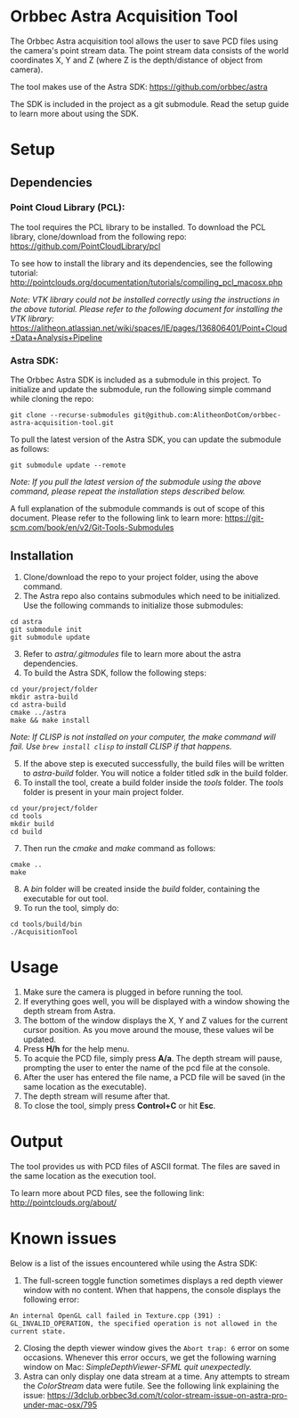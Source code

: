 # Orbbec Astra Acquisition Tool

The Orbbec Astra acquisition tool allows the user to save PCD files using the camera's point stream data. The point stream data consists of the world coordinates X, Y and Z (where Z is the depth/distance of object from camera). 

The tool makes use of the Astra SDK:
https://github.com/orbbec/astra

The SDK is included in the project as a git submodule. Read the setup guide to learn more about using the SDK.

# Setup

## Dependencies

### Point Cloud Library (PCL):

The tool requires the PCL library to be installed. To download the PCL library, clone/download from the following repo:
https://github.com/PointCloudLibrary/pcl

To see how to install the library and its dependencies, see the following tutorial:
http://pointclouds.org/documentation/tutorials/compiling_pcl_macosx.php

*Note: VTK library could not be installed correctly using the instructions in the above tutorial. Please refer to the following document for installing the VTK library:*
https://alitheon.atlassian.net/wiki/spaces/IE/pages/136806401/Point+Cloud+Data+Analysis+Pipeline

### Astra SDK:

The Orbbec Astra SDK is included as a submodule in this project. To initialize and update the submodule, run the following simple command while cloning the repo:

```
git clone --recurse-submodules git@github.com:AlitheonDotCom/orbbec-astra-acquisition-tool.git
```

To pull the latest version of the Astra SDK, you can update the submodule as follows:

```
git submodule update --remote
```
*Note: If you pull the latest version of the submodule using the above command, please repeat the installation steps described below.*

A full explanation of the submodule commands is out of scope of this document. Please refer to the following link to learn more:
https://git-scm.com/book/en/v2/Git-Tools-Submodules

## Installation
1. Clone/download the repo to your project folder, using the above command.
2. The Astra repo also contains submodules which need to be initialized. Use the following commands to initialize those submodules:
```
cd astra
git submodule init
git submodule update
```
3. Refer to *astra/.gitmodules* file to learn more about the astra dependencies.
4. To build the Astra SDK, follow the following steps:
```
cd your/project/folder
mkdir astra-build
cd astra-build
cmake ../astra
make && make install
```
*Note: If CLISP is not installed on your computer, the make command will fail. Use `brew install clisp` to install CLISP if that happens.*

5. If the above step is executed successfully, the build files will be written to *astra-build* folder. You will notice a folder titled *sdk* in the build folder.
6. To install the tool, create a build folder inside the *tools* folder. The *tools* folder is present in your main project folder.
```
cd your/project/folder
cd tools
mkdir build
cd build
```
7. Then run the *cmake* and *make* command as follows:
```
cmake ..
make
```
8. A *bin* folder will be created inside the *build* folder, containing the executable for out tool. 
9. To run the tool, simply do:
```
cd tools/build/bin
./AcquisitionTool
```

# Usage

1. Make sure the camera is plugged in before running the tool.
2. If everything goes well, you will be displayed with a window showing the depth stream from Astra.
3. The bottom of the window displays the X, Y and Z values for the current cursor position. As you move around the mouse, these values wil be updated.
4. Press **H/h** for the help menu.
5. To acquie the PCD file, simply press **A/a**. The depth stream will pause, prompting the user to enter the name of the pcd file at the console.
6. After the user has entered the file name, a PCD file will be saved (in the same location as the executable). 
7. The depth stream will resume after that.
8. To close the tool, simply press **Control+C** or hit **Esc**.

# Output

The tool provides us with PCD files of ASCII format. The files are saved in the same location as the execution tool. 

To learn more about PCD files, see the following link:
http://pointclouds.org/about/

# Known issues

Below is a list of the issues encountered while using the Astra SDK:

1. The full-screen toggle function sometimes displays a red depth viewer window with no content. When that happens, the console displays the following error:
```
An internal OpenGL call failed in Texture.cpp (391) : GL_INVALID_OPERATION, the specified operation is not allowed in the current state.
```
2. Closing the depth viewer window gives the `Abort trap: 6` error on some occasions. Whenever this error occurs, we get the following warning window on Mac:
*SimpleDepthViewer-SFML quit unexpectedly.* 
3. Astra can only display one data stream at a time. Any attempts to stream the *ColorStream* data were futile. See the following link explaining the issue:
https://3dclub.orbbec3d.com/t/color-stream-issue-on-astra-pro-under-mac-osx/795

